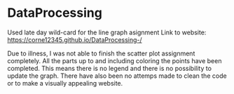 # DataProcessing

Used late day wild-card for the line graph asignment
Link to website: https://corne12345.github.io/DataProcessing-/

Due to illness, I was not able to finish the scatter plot assignment completely. All the parts up to and including coloring the 
points have been completed. This means there is no legend and there is no possibility to update the graph. 
There have also been no attemps made to clean the code or to make a visually appealing website.
